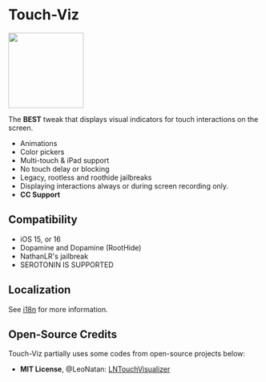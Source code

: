 # Touch-Viz

[now-on-havoc]: https://havoc.app/package/touchvis

[<img width="150" src="https://docs.havoc.app/img/badges/get_square.svg" />][now-on-havoc]

The **BEST** tweak that displays visual indicators for touch interactions on the screen.

- Animations
- Color pickers
- Multi-touch & iPad support
- No touch delay or blocking
- Legacy, rootless and roothide jailbreaks
- Displaying interactions always or during screen recording only.
- **CC Support**

## Compatibility

- iOS 15, or 16
- Dopamine and Dopamine (RootHide)
- NathanLR's jailbreak
- SEROTONIN IS SUPPORTED

## Localization

See [i18n](./i18n) for more information.

## Open-Source Credits

Touch-Viz partially uses some codes from open-source projects below:

- **MIT License**, @LeoNatan: [LNTouchVisualizer](https://github.com/LeoNatan/LNTouchVisualizer)
